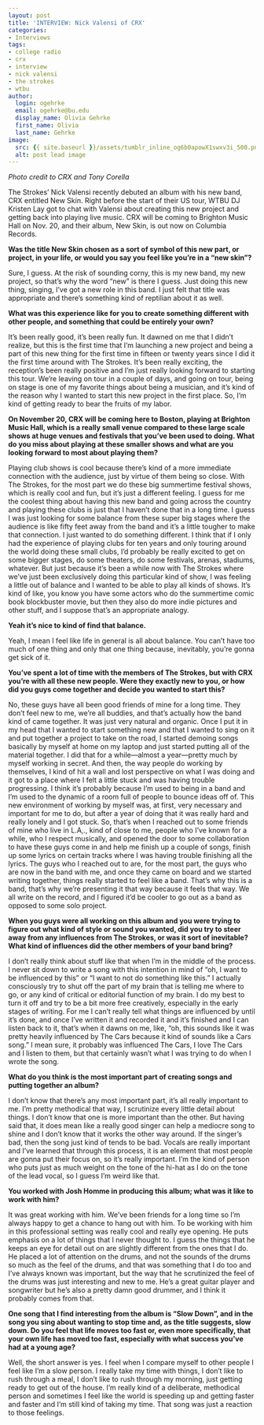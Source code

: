 ```yaml
---
layout: post
title: 'INTERVIEW: Nick Valensi of CRX'
categories:
- Interviews
tags:
- college radio
- crx
- interview
- nick valensi
- the strokes
- wtbu
author:
  login: ogehrke
  email: ogehrke@bu.edu
  display_name: Olivia Gehrke
  first_name: Olivia
  last_name: Gehrke
image:
  src: {{ site.baseurl }}/assets/tumblr_inline_og6b0apowX1swxv3i_500.png
  alt: post lead image
---
```


_Photo credit to CRX and Tony Corella_

The Strokes’ Nick Valensi recently debuted an album with his new band, CRX entitled New Skin. Right before the start of their US tour, WTBU DJ Kristen Lay got to chat with Valensi about creating this new project and getting back into playing live music. CRX will be coming to Brighton Music Hall on Nov. 20, and their album, New Skin, is out now on Columbia Records.

**Was the title New Skin chosen as a sort of symbol of this new part, or project, in your life, or would you say you feel like you’re in a “new skin”?**

Sure, I guess. At the risk of sounding corny, this is my new band, my new project, so that’s why the word “new” is there I guess. Just doing this new thing, singing, I’ve got a new role in this band. I just felt that title was appropriate and there’s something kind of reptilian about it as well.

**What was this experience like for you to create something different with other people, and something that could be entirely your own?**

It’s been really good, it’s been really fun. It dawned on me that I didn’t realize, but this is the first time that I’m launching a new project and being a part of this new thing for the first time in fifteen or twenty years since I did it the first time around with The Strokes. It’s been really exciting, the reception’s been really positive and I’m just really looking forward to starting this tour. We’re leaving on tour in a couple of days, and going on tour, being on stage is one of my favorite things about being a musician, and it’s kind of the reason why I wanted to start this new project in the first place. So, I’m kind of getting ready to bear the fruits of my labor.

**On November 20, CRX will be coming here to Boston, playing at Brighton Music Hall, which is a really small venue compared to these large scale shows at huge venues and festivals that you’ve been used to doing. What do you miss about playing at these smaller shows and what are you looking forward to most about playing them?**

Playing club shows is cool because there’s kind of a more immediate connection with the audience, just by virtue of them being so close. With The Strokes, for the most part we do these big summertime festival shows, which is really cool and fun, but it’s just a different feeling. I guess for me the coolest thing about having this new band and going across the country and playing these clubs is just that I haven’t done that in a long time. I guess I was just looking for some balance from these super big stages where the audience is like fifty feet away from the band and it’s a little tougher to make that connection. I just wanted to do something different. I think that if I only had the experience of playing clubs for ten years and only touring around the world doing these small clubs, I’d probably be really excited to get on some bigger stages, do some theaters, do some festivals, arenas, stadiums, whatever. But just because it’s been a while now with The Strokes where we’ve just been exclusively doing this particular kind of show, I was feeling a little out of balance and I wanted to be able to play all kinds of shows. It’s kind of like, you know you have some actors who do the summertime comic book blockbuster movie, but then they also do more indie pictures and other stuff, and I suppose that’s an appropriate analogy.

**Yeah it’s nice to kind of find that balance.**

Yeah, I mean I feel like life in general is all about balance. You can’t have too much of one thing and only that one thing because, inevitably, you’re gonna get sick of it.

**You’ve spent a lot of time with the members of The Strokes, but with CRX you’re with all these new people. Were they exactly new to you, or how did you guys come together and decide you wanted to start this?**

No, these guys have all been good friends of mine for a long time. They don’t feel new to me, we’re all buddies, and that’s actually how the band kind of came together. It was just very natural and organic. Once I put it in my head that I wanted to start something new and that I wanted to sing on it and put together a project to take on the road, I started demoing songs basically by myself at home on my laptop and just started putting all of the material together. I did that for a while—almost a year—pretty much by myself working in secret. And then, the way people do working by themselves, I kind of hit a wall and lost perspective on what I was doing and it got to a place where I felt a little stuck and was having trouble progressing. I think it’s probably because I’m used to being in a band and I’m used to the dynamic of a room full of people to bounce ideas off of. This new environment of working by myself was, at first, very necessary and important for me to do, but after a year of doing that it was really hard and really lonely and I got stuck. So, that’s when I reached out to some friends of mine who live in L.A,., kind of close to me, people who I’ve known for a while, who I respect musically, and opened the door to some collaboration to have these guys come in and help me finish up a couple of songs, finish up some lyrics on certain tracks where I was having trouble finishing all the lyrics. The guys who I reached out to are, for the most part, the guys who are now in the band with me, and once they came on board and we started writing together, things really started to feel like a band. That’s why this is a band, that’s why we’re presenting it that way because it feels that way. We all write on the record, and I figured it’d be cooler to go out as a band as opposed to some solo project.

**When you guys were all working on this album and you were trying to figure out what kind of style or sound you wanted, did you try to steer away from any influences from The Strokes, or was it sort of inevitable? What kind of influences did the other members of your band bring?**

I don’t really think about stuff like that when I’m in the middle of the process. I never sit down to write a song with this intention in mind of “oh, I want to be influenced by this” or “I want to not do something like this.” I actually consciously try to shut off the part of my brain that is telling me where to go, or any kind of critical or editorial function of my brain. I do my best to turn it off and try to be a bit more free creatively, especially in the early stages of writing. For me I can’t really tell what things are influenced by until it’s done, and once I’ve written it and recorded it and it’s finished and I can listen back to it, that’s when it dawns on me, like, “oh, this sounds like it was pretty heavily influenced by The Cars because it kind of sounds like a Cars song.” I mean sure, it probably was influenced The Cars, I love The Cars and I listen to them, but that certainly wasn’t what I was trying to do when I wrote the song.

**What do you think is the most important part of creating songs and putting together an album?**

I don’t know that there’s any most important part, it’s all really important to me. I’m pretty methodical that way, I scrutinize every little detail about things. I don’t know that one is more important than the other. But having said that, it does mean like a really good singer can help a mediocre song to shine and I don’t know that it works the other way around. If the singer’s bad, then the song just kind of tends to be bad. Vocals are really important and I’ve learned that through this process, it is an element that most people are gonna put their focus on, so it’s really important. I’m the kind of person who puts just as much weight on the tone of the hi-hat as I do on the tone of the lead vocal, so I guess I’m weird like that.

**You worked with Josh Homme in producing this album; what was it like to work with him?**

It was great working with him. We’ve been friends for a long time so I’m always happy to get a chance to hang out with him. To be working with him in this professional setting was really cool and really eye opening. He puts emphasis on a lot of things that I never thought to. I guess the things that he keeps an eye for detail out on are slightly different from the ones that I do. He placed a lot of attention on the drums, and not the sounds of the drums so much as the feel of the drums, and that was something that I do too and I’ve always known was important, but the way that he scrutinized the feel of the drums was just interesting and new to me. He’s a great guitar player and songwriter but he’s also a pretty damn good drummer, and I think it probably comes from that.

**One song that I find interesting from the album is “Slow Down”, and in the song you sing about wanting to stop time and, as the title suggests, slow down. Do you feel that life moves too fast or, even more specifically, that your own life has moved too fast, especially with what success you’ve had at a young age?**

Well, the short answer is yes. I feel when I compare myself to other people I feel like I’m a slow person. I really take my time with things, I don’t like to rush through a meal, I don’t like to rush through my morning, just getting ready to get out of the house. I’m really kind of a deliberate, methodical person and sometimes I feel like the world is speeding up and getting faster and faster and I’m still kind of taking my time. That song was just a reaction to those feelings.